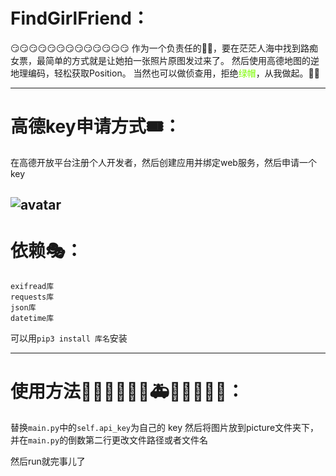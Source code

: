 # FindGirlFriend：
😏😏😏😏😏😏😏😏😏😏😏😏😏
作为一个负责任的👨🏼，要在茫茫人海中找到路痴女票，最简单的方式就是让她拍一张照片原图发过来了。
然后使用高德地图的逆地理编码，轻松获取Position。
当然也可以做侦查用，拒绝<font color=#7CFC00>绿帽</font>，从我做起。🥴🥴

----
# 高德key申请方式🎟： 
  在高德开放平台注册个人开发者，然后创建应用并绑定web服务，然后申请一个key
  
 ![avatar](https://raw.githubusercontent.com/dogexu/imagebed/master/gaodekey.png)  
----
# 依赖🎭：
    exifread库
    requests库
    json库
    datetime库
可以用`pip3 install 库名`安装

----
# 使用方法🚗🚕🚙🚌🚎🚓🚑🚒🚐🚚🚛🚜：
  替换`main.py`中的`self.api_key`为自己的 key
  然后将图片放到picture文件夹下，并在`main.py`的倒数第二行更改文件路径或者文件名
  
  然后run就完事儿了
  
